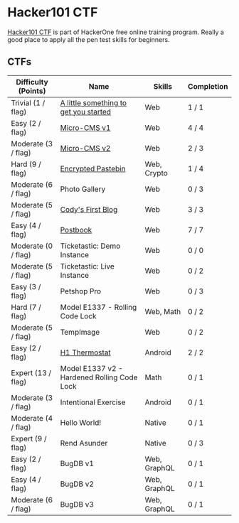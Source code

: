 # Hacker101 CTF

[Hacker101 CTF][1] is part of HackerOne free online training program. Really a good place to apply all the pen test skills for beginners.

## CTFs

| Difficulty (Points) |	Name                                              | Skills       | Completion |
| ------------------- | ------------------------------------------------- | ------------ | ---------- |
| Trivial (1 / flag)  | [A little something to get you started][2]        | Web          | 1 / 1      |
| Easy (2 / flag)     | [Micro-CMS v1][4]                                 | Web          | 4 / 4      |
| Moderate (3 / flag) | [Micro-CMS v2][5]                                 | Web          | 2 / 3      |
| Hard (9 / flag)     | [Encrypted Pastebin][6]                           | Web, Crypto  | 1 / 4      |
| Moderate (6 / flag) | Photo Gallery                                     | Web          | 0 / 3      |
| Moderate (5 / flag) | [Cody's First Blog][7]                            | Web          | 3 / 3      |
| Easy (4 / flag)     | [Postbook][3]                                     | Web          | 7 / 7      |
| Moderate (0 / flag) | Ticketastic: Demo Instance                        | Web          | 0 / 0      |
| Moderate (5 / flag) | Ticketastic: Live Instance                        | Web          | 0 / 2      |
| Easy (3 / flag)     | Petshop Pro                                       | Web          | 0 / 3      |
| Hard (7 / flag)     | Model E1337 - Rolling Code Lock                   | Web, Math    | 0 / 2      |
| Moderate (5 / flag) | TempImage                                         | Web          | 0 / 2      |
| Easy (2 / flag)     | [H1 Thermostat][8]                                     | Android      | 2 / 2      |
| Expert (13 / flag)  | Model E1337 v2 - Hardened Rolling Code Lock       | Math         | 0 / 1      |
| Moderate (3 / flag) | Intentional Exercise                              | Android      | 0 / 1      |
| Moderate (4 / flag) | Hello World!                                      | Native       | 0 / 1      |
| Expert (9 / flag)   | Rend Asunder                                      | Native       | 0 / 3      |
| Easy (2 / flag)     | BugDB v1                                          | Web, GraphQL | 0 / 1      |
| Easy (4 / flag)     | BugDB v2                                          | Web, GraphQL | 0 / 1      |
| Moderate (6 / flag) | BugDB v3                                          | Web, GraphQL | 0 / 1      |

[1]: https://ctf.hacker101.com/ctf
[2]: ./a_little_something_to_get_you_started
[3]: ./postbook
[4]: ./micro-cms_v1
[5]: ./micro-cms_v2
[6]: ./encrypted_pastebin
[7]: ./cody-first-blog
[8]: ./h1-thermostat
